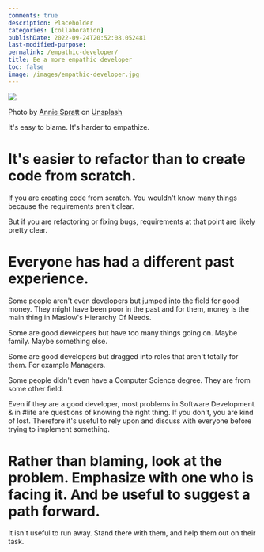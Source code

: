 ```yaml
---
comments: true
description: Placeholder 
categories: [collaboration]
publishDate: 2022-09-24T20:52:08.052481
last-modified-purpose:
permalink: /empathic-developer/
title: Be a more empathic developer
toc: false
image: /images/empathic-developer.jpg
---
```

![](/images/empathic-developer.jpg)

Photo by <a href="https://unsplash.com/@anniespratt?utm_source=unsplash&utm_medium=referral&utm_content=creditCopyText">Annie Spratt</a> on <a href="https://unsplash.com/s/photos/developer-team?utm_source=unsplash&utm_medium=referral&utm_content=creditCopyText">Unsplash</a>

It's easy to blame. It's harder to empathize.

# It's easier to refactor than to create code from scratch.

If you are creating code from scratch. You wouldn't know many things because the requirements aren't clear.

But if you are refactoring or fixing bugs, requirements at that point are likely pretty clear.

# Everyone has had a different past experience.

Some people aren't even developers but jumped into the field for good money. They might have been poor in the past and for them, money is the main thing in Maslow's Hierarchy Of Needs.

Some are good developers but have too many things going on. Maybe family. Maybe something else.

Some are good developers but dragged into roles that aren't totally for them. For example Managers.

Some people didn't even have a Computer Science degree. They are from some other field.

Even if they are a good developer, most problems in Software Development & in #life are questions of knowing the right thing. If you don't, you are kind of lost. Therefore it's useful to rely upon and discuss with everyone before trying to implement something.

# Rather than blaming, look at the problem. Emphasize with one who is facing it. And be useful to suggest a path forward.

It isn't useful to run away. Stand there with them, and help them out on their task.
